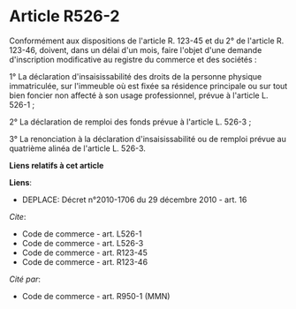 # Article R526-2

Conformément aux dispositions de l'article R. 123-45 et du 2° de l'article R. 123-46, doivent, dans un délai d'un mois, faire
l'objet d'une demande d'inscription modificative au registre du commerce et des sociétés : 

1° La déclaration d'insaisissabilité des droits de la personne physique immatriculée, sur l'immeuble où est fixée sa
résidence principale ou sur tout bien foncier non affecté à son usage professionnel, prévue à l'article L. 526-1 ; 

2° La déclaration de remploi des fonds prévue à l'article L. 526-3 ; 

3° La renonciation à la déclaration d'insaisissabilité ou de remploi prévue au quatrième alinéa de l'article L. 526-3.

**Liens relatifs à cet article**

**Liens**:

  - DEPLACE: Décret n°2010-1706 du 29 décembre 2010 - art. 16

_Cite_:

  - Code de commerce - art. L526-1
  - Code de commerce - art. L526-3
  - Code de commerce - art. R123-45
  - Code de commerce - art. R123-46

_Cité par_:

  - Code de commerce - art. R950-1 (MMN)
